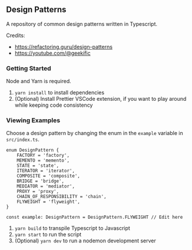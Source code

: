 ## Design Patterns
A repository of common design patterns written in Typescript.

Credits:
- https://refactoring.guru/design-patterns
- https://youtube.com/@geekific

### Getting Started
Node and Yarn is required.
1. `yarn install` to install dependencies
2. (Optional) Install Prettier VSCode extension, if you want to play around while keeping code consistency

### Viewing Examples
Choose a design pattern by changing the enum in the `example` variable in `src/index.ts`.
```
enum DesignPattern {
    FACTORY = 'factory',
    MEMENTO = 'memento',
    STATE = 'state',
    ITERATOR = 'iterator',
    COMPOSITE = 'composite',
    BRIDGE = 'bridge',
    MEDIATOR = 'mediator',
    PROXY = 'proxy',
    CHAIN_OF_RESPONSIBILITY = 'chain',
    FLYWEIGHT = 'flyweight',
}

const example: DesignPattern = DesignPattern.FLYWEIGHT // Edit here
```
1. `yarn build` to transpile Typescript to Javascript
2. `yarn start` to run the script
3. (Optional) `yarn dev` to run a nodemon development server
